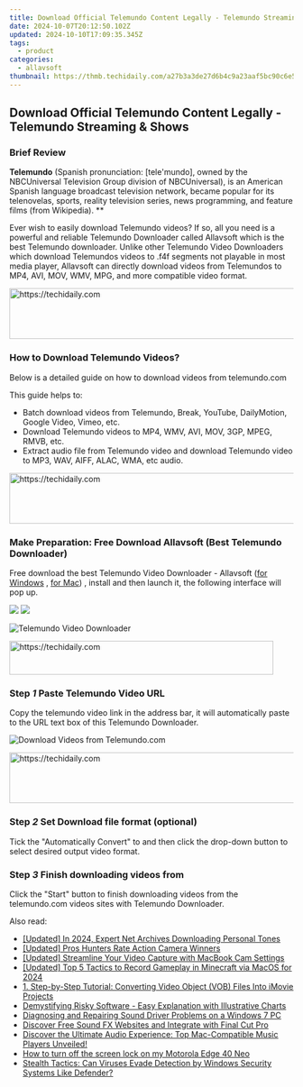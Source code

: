 ```yaml
---
title: Download Official Telemundo Content Legally - Telemundo Streaming & Shows
date: 2024-10-07T20:12:50.102Z
updated: 2024-10-10T17:09:35.345Z
tags:
  - product
categories:
  - allavsoft
thumbnail: https://thmb.techidaily.com/a27b3a3de27d6b4c9a23aaf5bc90c6e51b30c3f5343bae186756d50b06815cf1.jpg
---
```


## Download Official Telemundo Content Legally - Telemundo Streaming & Shows

### Brief Review

**Telemundo** (Spanish pronunciation: \[tele'mundo\], owned by the NBCUniversal Television Group division of NBCUniversal), is an American Spanish language broadcast television network, became popular for its telenovelas, sports, reality television series, news programming, and feature films (from Wikipedia). \*\*

Ever wish to easily download Telemundo videos? If so, all you need is a powerful and reliable Telemundo Downloader called Allavsoft which is the best Telemundo downloader. Unlike other Telemundo Video Downloaders which download Telemundos videos to .f4f segments not playable in most media player, Allavsoft can directly download videos from Telemundos to MP4, AVI, MOV, WMV, MPG, and more compatible video format.

<!-- affiliate ads begin -->
<a href="https://ephamedtechinc.pxf.io/c/5597632/2130529/26400" target="_top" id="2130529">
  <img src="//a.impactradius-go.com/display-ad/26400-2130529" border="0" alt="https://techidaily.com" width="728" height="90"/>
</a>
<img height="0" width="0" src="https://ephamedtechinc.pxf.io/i/5597632/2130529/26400" style="position:absolute;visibility:hidden;" border="0" />
<!-- affiliate ads end -->

### How to Download Telemundo Videos?

Below is a detailed guide on how to download videos from telemundo.com

This guide helps to:

* Batch download videos from Telemundo, Break, YouTube, DailyMotion, Google Video, Vimeo, etc.
* Download Telemundo videos to MP4, WMV, AVI, MOV, 3GP, MPEG, RMVB, etc.
* Extract audio file from Telemundo video and download Telemundo video to MP3, WAV, AIFF, ALAC, WMA, etc audio.

<!-- affiliate ads begin -->
<a href="https://appsumo.8odi.net/c/5597632/2105867/7443" target="_top" id="2105867">
  <img src="//a.impactradius-go.com/display-ad/7443-2105867" border="0" alt="https://techidaily.com" width="728" height="90"/>
</a>
<img height="0" width="0" src="https://appsumo.8odi.net/i/5597632/2105867/7443" style="position:absolute;visibility:hidden;" border="0" />
<!-- affiliate ads end -->

### Make Preparation: Free Download Allavsoft (Best Telemundo Downloader)

Free download the best Telemundo Video Downloader - Allavsoft ([for Windows](https://tools.techidaily.com/allavsoft/products/) , [for Mac](https://tools.techidaily.com/allavsoft/products/)) , install and then launch it, the following interface will pop up.

[![](https://www.allavsoft.com/how-to/../images/how-to/free-download-win.jpg)](https://tools.techidaily.com/allavsoft/products/) [![](https://www.allavsoft.com/how-to/../images/how-to/free-download-mac.jpg)](https://tools.techidaily.com/allavsoft/products/)

![Telemundo Video Downloader](https://www.allavsoft.com/how-to/../images/allavsoft/screen-shot-600.jpg)

<!-- affiliate ads begin -->
<a href="https://25home.pxf.io/c/5597632/2148648/16836" target="_top" id="2148648">
  <img src="//a.impactradius-go.com/display-ad/16836-2148648" border="0" alt="https://techidaily.com" width="468" height="60"/>
</a>
<img height="0" width="0" src="https://25home.pxf.io/i/5597632/2148648/16836" style="position:absolute;visibility:hidden;" border="0" />
<!-- affiliate ads end -->

### Step _1_ Paste Telemundo Video URL

Copy the telemundo video link in the address bar, it will automatically paste to the URL text box of this Telemundo Downloader.

![Download Videos from Telemundo.com](https://www.allavsoft.com/how-to/../images/how-to/download-telemundo-videos/download-telemundo-videos.jpg)

<!-- affiliate ads begin -->
<a href="https://aligracehair.sjv.io/c/5597632/1915870/19272" target="_top" id="1915870">
  <img src="//a.impactradius-go.com/display-ad/19272-1915870" border="0" alt="https://techidaily.com" width="728" height="90"/>
</a>
<img height="0" width="0" src="https://aligracehair.sjv.io/i/5597632/1915870/19272" style="position:absolute;visibility:hidden;" border="0" />
<!-- affiliate ads end -->

### Step _2_ Set Download file format (optional)

Tick the "Automatically Convert" to and then click the drop-down button to select desired output video format.

### Step _3_ Finish downloading videos from

Click the "Start" button to finish downloading videos from the telemundo.com videos sites with Telemundo Downloader.

<ins class="adsbygoogle"
     style="display:block"
     data-ad-format="autorelaxed"
     data-ad-client="ca-pub-7571918770474297"
     data-ad-slot="1223367746"></ins>

<ins class="adsbygoogle"
     style="display:block"
     data-ad-client="ca-pub-7571918770474297"
     data-ad-slot="8358498916"
     data-ad-format="auto"
     data-full-width-responsive="true"></ins>

<span class="atpl-alsoreadstyle">Also read:</span>
<div><ul>
<li><a href="https://article-files.techidaily.com/updated-in-2024-expert-net-archives-downloading-personal-tones/"><u>[Updated] In 2024, Expert Net Archives Downloading Personal Tones</u></a></li>
<li><a href="https://extra-skills.techidaily.com/updated-pros-hunters-rate-action-camera-winners/"><u>[Updated] Pros Hunters Rate Action Camera Winners</u></a></li>
<li><a href="https://on-screen-recording.techidaily.com/updated-streamline-your-video-capture-with-macbook-cam-settings/"><u>[Updated] Streamline Your Video Capture with MacBook Cam Settings</u></a></li>
<li><a href="https://digital-screen-recording.techidaily.com/updated-top-5-tactics-to-record-gameplay-in-minecraft-via-macos-for-2024/"><u>[Updated] Top 5 Tactics to Record Gameplay in Minecraft via MacOS for 2024</u></a></li>
<li><a href="https://discover-excellent.techidaily.com/1-step-by-step-tutorial-converting-video-object-vob-files-into-imovie-projects/"><u>1. Step-by-Step Tutorial: Converting Video Object (VOB) Files Into iMovie Projects</u></a></li>
<li><a href="https://discover-excellent.techidaily.com/demystifying-risky-software-easy-explanation-with-illustrative-charts/"><u>Demystifying Risky Software - Easy Explanation with Illustrative Charts</u></a></li>
<li><a href="https://sound-issues.techidaily.com/diagnosing-and-repairing-sound-driver-problems-on-a-windows-7-pc/"><u>Diagnosing and Repairing Sound Driver Problems on a Windows 7 PC</u></a></li>
<li><a href="https://ai-vdieo-software.techidaily.com/discover-free-sound-fx-websites-and-integrate-with-final-cut-pro/"><u>Discover Free Sound FX Websites and Integrate with Final Cut Pro</u></a></li>
<li><a href="https://discover-excellent.techidaily.com/discover-the-ultimate-audio-experience-top-mac-compatible-music-players-unveiled/"><u>Discover the Ultimate Audio Experience: Top Mac-Compatible Music Players Unveiled!</u></a></li>
<li><a href="https://review-topics.techidaily.com/how-to-turn-off-the-screen-lock-on-my-motorola-edge-40-neo-by-drfone-android-unlock-android-unlock/"><u>How to turn off the screen lock on my Motorola Edge 40 Neo</u></a></li>
<li><a href="https://discover-excellent.techidaily.com/stealth-tactics-can-viruses-evade-detection-by-windows-security-systems-like-defender/"><u>Stealth Tactics: Can Viruses Evade Detection by Windows Security Systems Like Defender?</u></a></li>
</ul></div>

